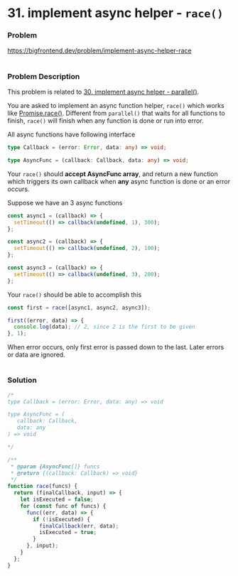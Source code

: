 # 31. implement async helper - `race()`

### Problem

https://bigfrontend.dev/problem/implement-async-helper-race

#

### Problem Description

This problem is related to [30. implement async helper - parallel()](https://bigfrontend.dev/problem/implement-async-helper-parallel).

You are asked to implement an async function helper, `race()` which works like [Promise.race()](https://developer.mozilla.org/en-US/docs/Web/JavaScript/Reference/Global_Objects/Promise/race). Different from `parallel()` that waits for all functions to finish, `race()` will finish when any function is done or run into error.

All async functions have following interface

```ts
type Callback = (error: Error, data: any) => void;

type AsyncFunc = (callback: Callback, data: any) => void;
```

Your `race()` should **accept AsyncFunc array**, and return a new function which triggers its own callback when **any** async function is done or an error occurs.

Suppose we have an 3 async functions

```js
const async1 = (callback) => {
  setTimeout(() => callback(undefined, 1), 300);
};

const async2 = (callback) => {
  setTimeout(() => callback(undefined, 2), 100);
};

const async3 = (callback) => {
  setTimeout(() => callback(undefined, 3), 200);
};
```

Your `race()` should be able to accomplish this

```js
const first = race([async1, async2, async3]);

first((error, data) => {
  console.log(data); // 2, since 2 is the first to be given
}, 1);
```

When error occurs, only first error is passed down to the last. Later errors or data are ignored.

#

### Solution

```js
/*
type Callback = (error: Error, data: any) => void

type AsyncFunc = (
   callback: Callback,
   data: any
) => void

*/

/**
 * @param {AsyncFunc[]} funcs
 * @return {(callback: Callback) => void}
 */
function race(funcs) {
  return (finalCallback, input) => {
    let isExecuted = false;
    for (const func of funcs) {
      func((err, data) => {
        if (!isExecuted) {
          finalCallback(err, data);
          isExecuted = true;
        }
      }, input);
    }
  };
}
```
